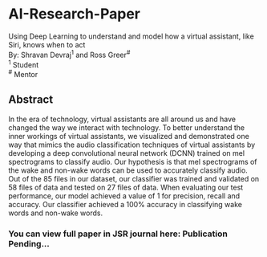 # AI-Research-Paper

Using Deep Learning to understand and model how a virtual assistant, like Siri, knows when to act
<br/>
By: Shravan Devraj<sup>1</sup> and Ross Greer<sup>#</sup>
<br/>
<sup>1</sup> Student
<br/>
<sup>#</sup> Mentor 

## Abstract
In the era of technology, virtual assistants are all around us and have changed the way we interact with technology. To better understand the inner workings of virtual assistants, we visualized and demonstrated one way that mimics the audio classification techniques of virtual assistants by developing a deep convolutional neural network (DCNN) trained on mel spectrograms to classify audio. Our hypothesis is that mel spectrograms of the wake and non-wake words can be used to accurately classify audio. Out of the 85 files in our dataset, our classifier was trained and validated on 58 files of data and tested on 27 files of data. When evaluating our test performance, our model achieved a value of 1 for precision, recall and accuracy. Our classifier achieved a 100% accuracy in classifying wake words and non-wake words.

### You can view full paper in JSR journal here: Publication Pending...
